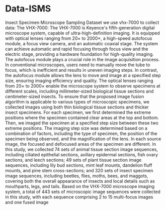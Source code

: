 # Data-ISMS
Insect Specimen Microscope Sampling Dataset
we use vhx-7000 to collect data:
The VHX-7000: The VHX-7000 is Keyence's fifth-generation digital microscope system, capable of ultra-high-definition imaging. It is equipped with optical lenses ranging from 20× to 2000×, a high-speed autofocus module, a focus view camera, and an automatic coaxial stage. The system can achieve automatic and rapid focusing through focus view and the electric stage, providing a hardware foundation for high-quality imaging. The autofocus module plays a crucial role in the image acquisition process. In conventional microscopes, users need to manually move the tube to focus, which is inefficient and results in uneven imaging steps. In contrast, the autofocus module allows the lens to move and image at a specified step size, ensuring imaging efficiency and quality. The optical lenses ranging from 20× to 2000× enable the microscope system to observe specimens at different scales, including millimeter-sized biological tissue sections and centimeter-sized insects.
To ensure that the proposed image fusion algorithm is applicable to various types of microscopic specimens, we collected images using both thin biological tissue sections and thicker insect specimens. For each specimen, we first determined the extreme positions where the specimen contained clear areas at the top and bottom. Then, we imaged the specimen at a specified step size between these two extreme positions. The imaging step size was determined based on a combination of factors, including the type of specimen, the position of the specimen being observed, and the magnification of the lens. In each source image, the focused and defocused areas of the specimen are different.
In this study, we collected 74 sets of animal tissue section image sequences, including ciliated epithelial sections, axillary epidermal sections, fish ovary sections, and leech sections; 49 sets of plant tissue section image sequences, including lily bud sections, mint leaf mounts, dandelion fluff mounts, and pine stem cross-sections; and 320 sets of insect specimen image sequences, including beetles, flies, moths, bees, and maggots, covering both the overall appearance of insects and local details such as mouthparts, legs, and tails. Based on the VHX-7000 microscope imaging system, a total of 443 sets of microscopic image sequences were collected in this study, with each sequence comprising 2 to 15 multi-focus images and one fused image
